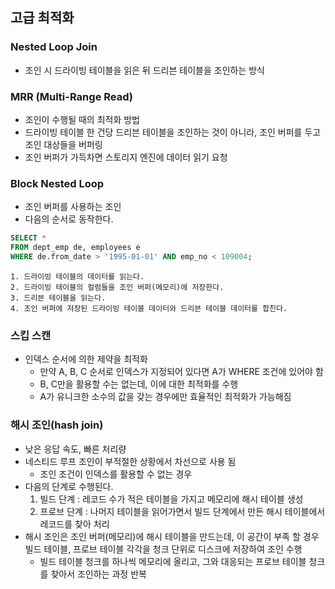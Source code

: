 ## 고급 최적화

### Nested Loop Join

- 조인 시 드라이빙 테이블을 읽은 뒤 드리븐 테이블을 조인하는 방식

### MRR (Multi-Range Read)

- 조인이 수행될 때의 최적화 방법
- 드라이빙 테이블 한 건당 드리븐 테이블을 조인하는 것이 아니라, 조인 버퍼를 두고 조인 대상들을 버퍼링
- 조인 버퍼가 가득차면 스토리지 엔진에 데이터 읽기 요청

### Block Nested Loop

- 조인 버퍼를 사용하는 조인
- 다음의 순서로 동작한다.

```sql
SELECT *
FROM dept_emp de, employees e
WHERE de.from_date > '1995-01-01' AND emp_no < 109004;
```

    1. 드라이빙 테이블의 데이터를 읽는다.
    2. 드라이빙 테이블의 컬럼들을 조인 버퍼(메모리)에 저장한다.
    3. 드리븐 테이블을 읽는다.
    4. 조인 버퍼에 저장된 드라이빙 테이블 데이터와 드리븐 테이블 데이터를 합친다.

### 스킵 스캔

- 인덱스 순서에 의한 제약을 최적화
  - 만약 A, B, C 순서로 인덱스가 지정되어 있다면 A가 WHERE 조건에 있어야 함
  - B, C만을 활용할 수는 없는데, 이에 대한 최적화를 수행
  - A가 유니크한 소수의 값을 갖는 경우에만 효율적인 최적화가 가능해짐

### 해시 조인(hash join)

- 낮은 응답 속도, 빠른 처리량
- 네스티드 루프 조인이 부적절한 상황에서 차선으로 사용 됨
  - 조인 조건이 인덱스를 활용할 수 없는 경우
- 다음의 단계로 수행된다.
  1.  빌드 단계 : 레코드 수가 적은 테이블을 가지고 메모리에 해시 테이블 생성
  2.  프로브 단계 : 나머지 테이블을 읽어가면서 빌드 단계에서 만든 해시 테이블에서 레코드를 찾아 처리
- 해시 조인은 조인 버퍼(메모리)에 해시 테이블을 만드는데, 이 공간이 부족 할 경우 빌드 테이블, 프로브 테이블 각각을 청크 단위로 디스크에 저장하여 조인 수행
  - 빌드 테이블 청크를 하나씩 메모리에 올리고, 그와 대응되는 프로브 테이블 청크를 찾아서 조인하는 과정 반복
